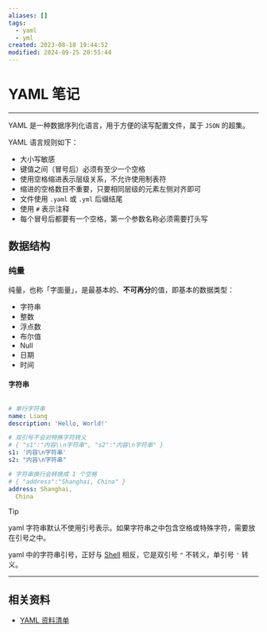 ```yaml
---
aliases: []
tags:
  - yaml
  - yml
created: 2023-08-18 19:44:52
modified: 2024-09-25 20:55:44
---
```


# YAML 笔记

---

YAML 是一种数据序列化语言，用于方便的读写配置文件，属于 `JSON` 的超集。

YAML 语言规则如下：

* 大小写敏感
* 键值之间（冒号后）必须有至少一个空格
* 使用空格缩进表示层级关系，不允许使用制表符
* 缩进的空格数目不重要，只要相同层级的元素左侧对齐即可
* 文件使用 `.yaml` 或 `.yml` 后缀结尾
* 使用 `#` 表示注释
* 每个冒号后都要有一个空格，第一个参数名称必须需要打头写

## 数据结构

### 纯量​

纯量，也称「字面量」，是最基本的、**不可再分**的值，即基本的数据类型：

* 字符串
* 整数
* 浮点数
* 布尔值
* Null
* 日期
* 时间

#### 字符串

```yaml

# 单行字符串
name: Liang
description: 'Hello, World!'

# 双引号不会对特殊字符转义
# { "s1":"内容\\n字符串", "s2":"内容\n字符串" }
s1: '内容\n字符串'
s2: "内容\n字符串"

# 字符串换行会转换成 1 个空格
# { "address":"Shanghai, China" }
address: Shanghai,
  China
```

> [!tip] 
> 
> yaml 字符串默认不使用引号表示。如果字符串之中包含空格或特殊字符，需要放在引号之中。
> 
> yaml 中的字符串引号，正好与 [Shell](../Linux/Shell/Shell_Note.md) 相反，它是双引号 `"` 不转义，单引号 `'` 转义。

---

## 相关资料

* [YAML 资料清单](YAML_Material.md)